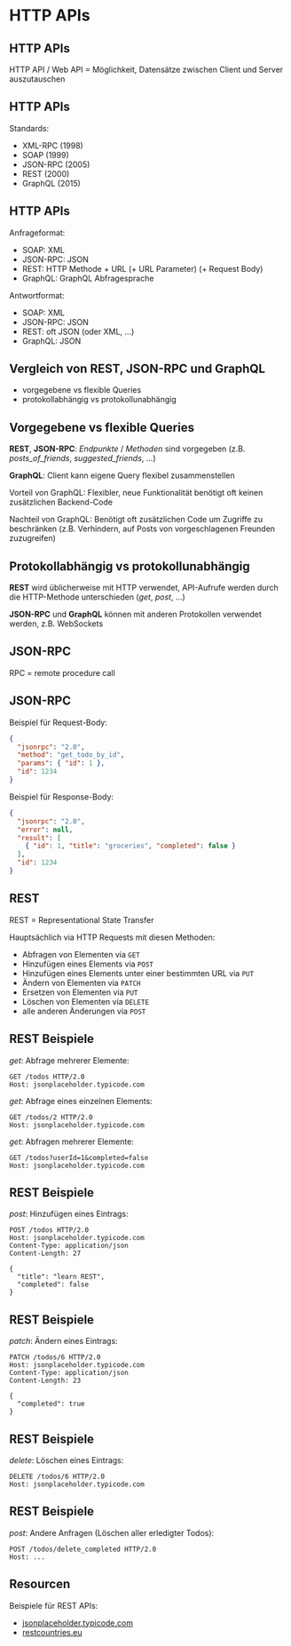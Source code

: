 # HTTP APIs

## HTTP APIs

HTTP API / Web API = Möglichkeit, Datensätze zwischen Client und Server auszutauschen

## HTTP APIs

Standards:

- XML-RPC (1998)
- SOAP (1999)
- JSON-RPC (2005)
- REST (2000)
- GraphQL (2015)

## HTTP APIs

Anfrageformat:

- SOAP: XML
- JSON-RPC: JSON
- REST: HTTP Methode + URL (+ URL Parameter) (+ Request Body)
- GraphQL: GraphQL Abfragesprache

Antwortformat:

- SOAP: XML
- JSON-RPC: JSON
- REST: oft JSON (oder XML, ...)
- GraphQL: JSON

## Vergleich von REST, JSON-RPC und GraphQL

- vorgegebene vs flexible Queries
- protokollabhängig vs protokollunabhängig

## Vorgegebene vs flexible Queries

**REST**, **JSON-RPC**: _Endpunkte_ / _Methoden_ sind vorgegeben (z.B. _posts_of_friends_, _suggested_friends_, ...)

**GraphQL**: Client kann eigene Query flexibel zusammenstellen

Vorteil von GraphQL: Flexibler, neue Funktionalität benötigt oft keinen zusätzlichen Backend-Code

Nachteil von GraphQL: Benötigt oft zusätzlichen Code um Zugriffe zu beschränken (z.B. Verhindern, auf Posts von vorgeschlagenen Freunden zuzugreifen)

## Protokollabhängig vs protokollunabhängig

**REST** wird üblicherweise mit HTTP verwendet, API-Aufrufe werden durch die HTTP-Methode unterschieden (_get_, _post_, ...)

**JSON-RPC** und **GraphQL** können mit anderen Protokollen verwendet werden, z.B. WebSockets

## JSON-RPC

RPC = remote procedure call

## JSON-RPC

Beispiel für Request-Body:

```json
{
  "jsonrpc": "2.0",
  "method": "get_todo_by_id",
  "params": { "id": 1 },
  "id": 1234
}
```

Beispiel für Response-Body:

```json
{
  "jsonrpc": "2.0",
  "error": null,
  "result": [
    { "id": 1, "title": "groceries", "completed": false }
  ],
  "id": 1234
}
```

## REST

REST = Representational State Transfer

Hauptsächlich via HTTP Requests mit diesen Methoden:

- Abfragen von Elementen via `GET`
- Hinzufügen eines Elements via `POST`
- Hinzufügen eines Elements unter einer bestimmten URL via `PUT`
- Ändern von Elementen via `PATCH`
- Ersetzen von Elementen via `PUT`
- Löschen von Elementen via `DELETE`
- alle anderen Änderungen via `POST`

## REST Beispiele

_get_: Abfrage mehrerer Elemente:

```http
GET /todos HTTP/2.0
Host: jsonplaceholder.typicode.com
```

_get_: Abfrage eines einzelnen Elements:

```http
GET /todos/2 HTTP/2.0
Host: jsonplaceholder.typicode.com
```

_get_: Abfragen mehrerer Elemente:

```http
GET /todos?userId=1&completed=false
Host: jsonplaceholder.typicode.com
```

## REST Beispiele

_post_: Hinzufügen eines Eintrags:

```http
POST /todos HTTP/2.0
Host: jsonplaceholder.typicode.com
Content-Type: application/json
Content-Length: 27

{
  "title": "learn REST",
  "completed": false
}
```

## REST Beispiele

_patch_: Ändern eines Eintrags:

```http
PATCH /todos/6 HTTP/2.0
Host: jsonplaceholder.typicode.com
Content-Type: application/json
Content-Length: 23

{
  "completed": true
}
```

## REST Beispiele

_delete_: Löschen eines Eintrags:

```http
DELETE /todos/6 HTTP/2.0
Host: jsonplaceholder.typicode.com
```

## REST Beispiele

_post_: Andere Anfragen (Löschen aller erledigter Todos):

```http
POST /todos/delete_completed HTTP/2.0
Host: ...
```

## Resourcen

Beispiele für REST APIs:

- [jsonplaceholder.typicode.com](https://jsonplaceholder.typicode.com)
- [restcountries.eu](https://restcountries.eu)
